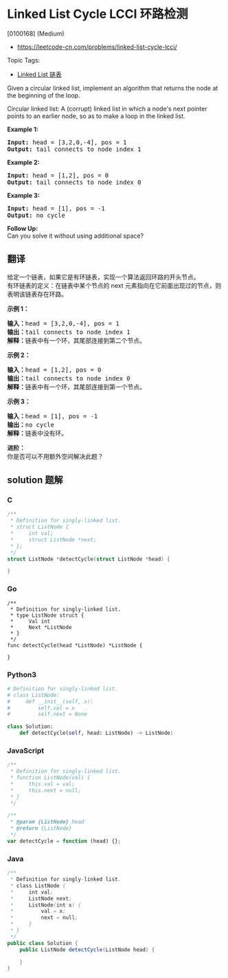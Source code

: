 # Linked List Cycle LCCI 环路检测

[0100168] (Medium)

- https://leetcode-cn.com/problems/linked-list-cycle-lcci/

Topic Tags:

- [Linked List 链表](https://leetcode-cn.com/tag/linked-list/)

Given a circular linked list, implement an algorithm that returns the node at the beginning of the loop.

Circular linked list: A (corrupt) linked list in which a node's next pointer points to an earlier node, so as to make a loop in the linked list.

**Example 1:**

<pre><strong>Input: </strong>head = [3,2,0,-4], pos = 1
<strong>Output: </strong>tail connects to node index 1</pre>

**Example 2:**

<pre><strong>Input: </strong>head = [1,2], pos = 0
<strong>Output: </strong>tail connects to node index 0</pre>

**Example 3:**

<pre><strong>Input: </strong>head = [1], pos = -1
<strong>Output: </strong>no cycle</pre>

**Follow Up:**  
Can you solve it without using additional space?

## 翻译

给定一个链表，如果它是有环链表，实现一个算法返回环路的开头节点。  
有环链表的定义：在链表中某个节点的 next 元素指向在它前面出现过的节点，则表明该链表存在环路。

**示例 1：**

<pre><strong>输入：</strong>head = [3,2,0,-4], pos = 1
<strong>输出：</strong>tail connects to node index 1
<strong>解释：</strong>链表中有一个环，其尾部连接到第二个节点。
</pre>

**示例 2：**

<pre><strong>输入：</strong>head = [1,2], pos = 0
<strong>输出：</strong>tail connects to node index 0
<strong>解释：</strong>链表中有一个环，其尾部连接到第一个节点。
</pre>

**示例 3：**

<pre><strong>输入：</strong>head = [1], pos = -1
<strong>输出：</strong>no cycle
<strong>解释：</strong>链表中没有环。</pre>

**进阶：**  
你是否可以不用额外空间解决此题？

## solution 题解

### C

```c
/**
 * Definition for singly-linked list.
 * struct ListNode {
 *     int val;
 *     struct ListNode *next;
 * };
 */
struct ListNode *detectCycle(struct ListNode *head) {

}
```

### Go

```golang
/**
 * Definition for singly-linked list.
 * type ListNode struct {
 *     Val int
 *     Next *ListNode
 * }
 */
func detectCycle(head *ListNode) *ListNode {

}
```

### Python3

```python
# Definition for singly-linked list.
# class ListNode:
#     def __init__(self, x):
#         self.val = x
#         self.next = None

class Solution:
    def detectCycle(self, head: ListNode) -> ListNode:

```

### JavaScript

```javascript
/**
 * Definition for singly-linked list.
 * function ListNode(val) {
 *     this.val = val;
 *     this.next = null;
 * }
 */

/**
 * @param {ListNode} head
 * @return {ListNode}
 */
var detectCycle = function (head) {};
```

### Java

```java
/**
 * Definition for singly-linked list.
 * class ListNode {
 *     int val;
 *     ListNode next;
 *     ListNode(int x) {
 *         val = x;
 *         next = null;
 *     }
 * }
 */
public class Solution {
    public ListNode detectCycle(ListNode head) {

    }
}
```
